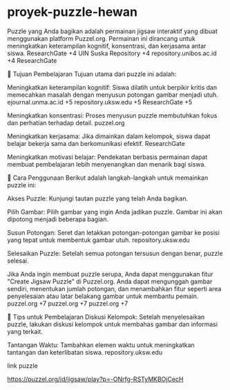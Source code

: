 # proyek-puzzle-hewan

Puzzle yang Anda bagikan adalah permainan jigsaw interaktif yang dibuat menggunakan platform Puzzel.org. Permainan ini dirancang untuk meningkatkan keterampilan kognitif, konsentrasi, dan kerjasama antar siswa.​
ResearchGate 
+4
UIN Suska Repository
+4
repository.unibos.ac.id
+4
ResearchGate

🎯 Tujuan Pembelajaran
Tujuan utama dari puzzle ini adalah:​

Meningkatkan keterampilan kognitif: Siswa dilatih untuk berpikir kritis dan memecahkan masalah dengan menyusun potongan gambar menjadi utuh.​
ejournal.unma.ac.id
+5
repository.uksw.edu
+5
ResearchGate
+5

Meningkatkan konsentrasi: Proses menyusun puzzle membutuhkan fokus dan perhatian terhadap detail.​
puzzel.org

Meningkatkan kerjasama: Jika dimainkan dalam kelompok, siswa dapat belajar bekerja sama dan berkomunikasi efektif.​
ResearchGate

Meningkatkan motivasi belajar: Pendekatan berbasis permainan dapat membuat pembelajaran lebih menyenangkan dan menarik bagi siswa. ​

🧩 Cara Penggunaan
Berikut adalah langkah-langkah untuk memainkan puzzle ini:​

Akses Puzzle: Kunjungi tautan puzzle yang telah Anda bagikan.​

Pilih Gambar: Pilih gambar yang ingin Anda jadikan puzzle. Gambar ini akan dipotong menjadi beberapa bagian.​

Susun Potongan: Seret dan letakkan potongan-potongan gambar ke posisi yang tepat untuk membentuk gambar utuh.​
repository.uksw.edu

Selesaikan Puzzle: Setelah semua potongan tersusun dengan benar, puzzle selesai.​

Jika Anda ingin membuat puzzle serupa, Anda dapat menggunakan fitur "Create Jigsaw Puzzle" di Puzzel.org. Anda dapat mengunggah gambar sendiri, menentukan jumlah potongan, dan menambahkan fitur seperti area penyelesaian atau latar belakang gambar untuk membantu pemain. ​
puzzel.org
+7
puzzel.org
+7
puzzel.org
+7

🧠 Tips untuk Pembelajaran
Diskusi Kelompok: Setelah menyelesaikan puzzle, lakukan diskusi kelompok untuk membahas gambar dan informasi yang terkait.​

Tantangan Waktu: Tambahkan elemen waktu untuk meningkatkan tantangan dan keterlibatan siswa.​
repository.uksw.edu

link puzzle



 https://puzzel.org/id/jigsaw/play?p=-ONrfg-RSTyMKBOjCecH
